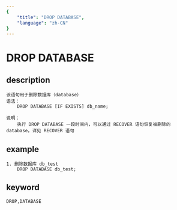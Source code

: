 ```yaml
---
{
    "title": "DROP DATABASE",
    "language": "zh-CN"
}
---
```


<!-- 
Licensed to the Apache Software Foundation (ASF) under one
or more contributor license agreements.  See the NOTICE file
distributed with this work for additional information
regarding copyright ownership.  The ASF licenses this file
to you under the Apache License, Version 2.0 (the
"License"); you may not use this file except in compliance
with the License.  You may obtain a copy of the License at

  http://www.apache.org/licenses/LICENSE-2.0

Unless required by applicable law or agreed to in writing,
software distributed under the License is distributed on an
"AS IS" BASIS, WITHOUT WARRANTIES OR CONDITIONS OF ANY
KIND, either express or implied.  See the License for the
specific language governing permissions and limitations
under the License.
-->

# DROP DATABASE

## description

    该语句用于删除数据库（database）
    语法：
        DROP DATABASE [IF EXISTS] db_name;

    说明：
        执行 DROP DATABASE 一段时间内，可以通过 RECOVER 语句恢复被删除的 database。详见 RECOVER 语句

## example

    1. 删除数据库 db_test
        DROP DATABASE db_test;

## keyword

    DROP,DATABASE
